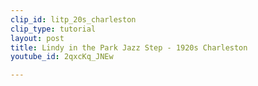 ```yaml
---
clip_id: litp_20s_charleston
clip_type: tutorial
layout: post
title: Lindy in the Park Jazz Step - 1920s Charleston
youtube_id: 2qxcKq_JNEw

---
```


